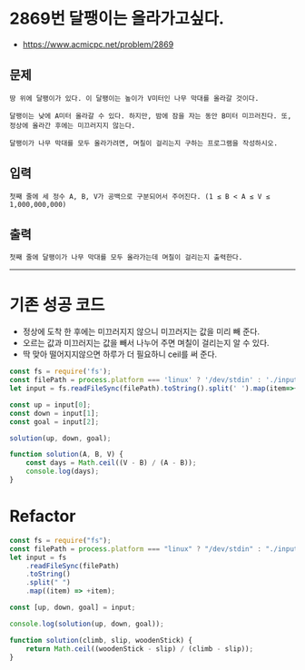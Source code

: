 # 2869번 달팽이는 올라가고싶다.
- https://www.acmicpc.net/problem/2869
## 문제
    땅 위에 달팽이가 있다. 이 달팽이는 높이가 V미터인 나무 막대를 올라갈 것이다.

    달팽이는 낮에 A미터 올라갈 수 있다. 하지만, 밤에 잠을 자는 동안 B미터 미끄러진다. 또, 정상에 올라간 후에는 미끄러지지 않는다.

    달팽이가 나무 막대를 모두 올라가려면, 며칠이 걸리는지 구하는 프로그램을 작성하시오.
## 입력
    첫째 줄에 세 정수 A, B, V가 공백으로 구분되어서 주어진다. (1 ≤ B < A ≤ V ≤ 1,000,000,000)

## 출력
    첫째 줄에 달팽이가 나무 막대를 모두 올라가는데 며칠이 걸리는지 출력한다.
---
# 기존 성공 코드
- 정상에 도착 한 후에는 미끄러지지 않으니 미끄러지는 값을 미리 빼 준다.
- 오르는 값과 미끄러지는 값을 빼서 나누어 주면 며칠이 걸리는지 알 수 있다.
- 딱 맞아 떨어지지않으면 하루가 더 필요하니 ceil를 써 준다.
```javascript
const fs = require('fs');
const filePath = process.platform === 'linux' ? '/dev/stdin' : './input.txt';
let input = fs.readFileSync(filePath).toString().split(' ').map(item=>+item);

const up = input[0];
const down = input[1];
const goal = input[2];

solution(up, down, goal);

function solution(A, B, V) {
    const days = Math.ceil((V - B) / (A - B));
    console.log(days);
}
```
# Refactor
```javascript
const fs = require("fs");
const filePath = process.platform === "linux" ? "/dev/stdin" : "./input.txt";
let input = fs
    .readFileSync(filePath)
    .toString()
    .split(" ")
    .map((item) => +item);

const [up, down, goal] = input;

console.log(solution(up, down, goal));

function solution(climb, slip, woodenStick) {
    return Math.ceil((woodenStick - slip) / (climb - slip));
}
```
